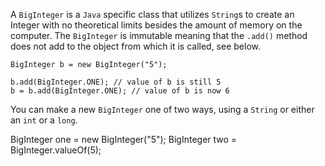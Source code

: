 A `BigInteger` is a `Java` specific class that utilizes `String`s to create an Integer with no theoretical limits besides the amount of memory on the computer. The `BigInteger` is immutable meaning that the `.add()` method does not add to the object from which it is called, see below.

    BigInteger b = new BigInteger("5");

    b.add(BigInteger.ONE); // value of b is still 5
    b = b.add(BigInteger.ONE); // value of b is now 6


You can make a new `BigInteger` one of two ways, using a `String` or either an `int` or a `long`.

   BigInteger one = new BigInteger("5");
   BigInteger two = BigInteger.valueOf(5);
